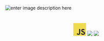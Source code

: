 ![enter image description here](https://media.tenor.com/zxuWlcUL0Y4AAAAd/hasbulla.gif)

#

<p align="center">
 <img 
  height='40'
src="https://raw.githubusercontent.com/github/explore/80688e429a7d4ef2fca1e82350fe8e3517d3494d/topics/javascript/javascript.png" />
 <img height='40' src="https://static-00.iconduck.com/assets.00/file-type-angular-icon-1907x2048-tobdkjt1.png" />
 <img height='40' src="https://upload.wikimedia.org/wikipedia/commons/f/f1/Vue.png" />
</p>
